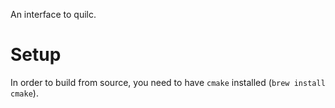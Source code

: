 An interface to quilc.

# Setup

In order to build from source, you need to have `cmake` installed (`brew install cmake`).
